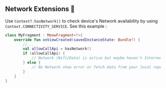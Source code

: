 ## Network Extensions 📶

Use `Context?.hasNetwork()` to check device's Network availability by using `Context.CONNECTIVITY_SERVICE`.  See this example : 

```kotlin
class MyFragment : MeowFragment<*>{
    override fun onViewCreated(savedInstanceState: Bundle?) {
        //...
        val allowCallApi = hasNetwork() 
        if (allowCallApi) {
            // Network (Wifi/Data) is active but maybe haven't Internet. so Call Api here.
        } else { 
            // No Network show error or fetch data from your local repository.
        }
    }
}
```